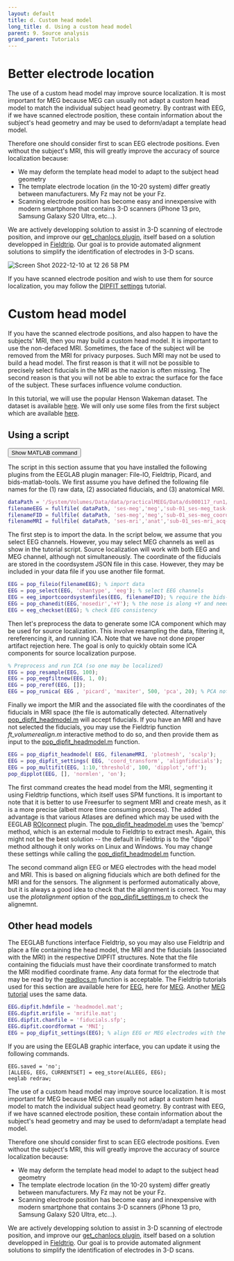 ```yaml
---
layout: default
title: d. Custom head model
long_title: d. Using a custom head model
parent: 9. Source analysis
grand_parent: Tutorials
---
```

Better electrode location
===========================
The use of a custom head model may improve source localization. It is most important for MEG because 
MEG can usually not adapt a custom head model to match the individual subject head geometry. By contrast with
EEG, if we have scanned electrode position, these contain information about the subject's head geometry
and may be used to deform/adapt a template head model.

Therefore one should consider first to scan EEG electrode positions. Even without the subject's MRI, this
will greatly improve the accuracy of source localization because:
- We may deform the template head model to adapt to the subject head geometry
- The template electrode location (in the 10-20 system) differ greatly between manufacturers. My Fz may not be your Fz.
- Scanning electrode position has become easy and innexpensive with modern smartphone that contains 3-D scanners
(iPhone 13 pro, Samsung Galaxy S20 Ultra, etc...).  

We are actively developping solution to assist in 3-D scanning of electrode position, and improve our 
[get_chanlocs plugin](https://github.com/sccn/get_chanlocs/wiki), itself based on a solution 
developped in [Fieldtrip](https://www.fieldtriptoolbox.org/tutorial/electrode/). Our goal is to provide
automated alignment solutions to simplify the identification of electrodes in 3-D scans.

![Screen Shot 2022-12-10 at 12 26 58 PM](https://user-images.githubusercontent.com/1872705/206874056-8a2e646e-aff5-4a8b-b342-292725f6ae88.png)

If you have scanned electrode position and wish to use them for source localization, you may follow the [DIPFIT settings](Model_Settings.md) tutorial.

Custom head model
=================
If you have the scanned electrode positions, and also happen to have the subjects' MRI, then you may build a custom head model. It is important to use the non-defaced MRI. Sometimes, the face of the subject will be removed from the MRI for privacy purposes. Such MRI may not be used to build a head model. The first reason is that it will not be possible to precisely select fiducials in the MRI as the nazion is often missing. The second reason is that you will not be able to extrac the surface for the face of the subject. These surfaces influence volume conduction. 

In this tutorial, we will use the popular Henson Wakeman dataset. The dataset is available [here](https://nemar.org/dataexplorer/detail?dataset_id=ds000117). We will only use some files from the first subject which are available [here](https://sccn.ucsd.edu/eeglab/download/ds000117_sub-01.zip).


## Using a script

<button onclick="showModal(this)" data-command="eeglabp = fileparts(which('eeglab.m')); open(fullfile(eeglabp, 'tutorial_scripts', 'source_reconstruction_custom_mri.m'));">Show MATLAB command</button>

The script in this section assume that you have installed the following plugins from the EEGLAB plugin manager: File-IO, Fieldtrip, Picard, and bids-matlab-tools. We first assume you have defined the following file names for the (1) raw data, (2) associated fiducials, and (3) anatomical MRI.

```matlab
dataPath = '/System/Volumes/Data/data/practicalMEEG/Data/ds000117_run1/sub-01';
filenameEEG = fullfile( dataPath, 'ses-meg','meg','sub-01_ses-meg_task-facerecognition_run-01_meg.fif');
filenameFID = fullfile( dataPath, 'ses-meg','meg','sub-01_ses-meg_coordsystem.json');
filenameMRI = fullfile( dataPath, 'ses-mri','anat','sub-01_ses-mri_acq-mprage_T1w.nii.gz');
```

The first step is to import the data. In the script below, we assume that you select EEG channels. However, you may select MEG channels as well as show in the tutorial script. Source localization will work with both EEG and MEG channel, although not simultaneously. The coordinate of the fiducials are stored in the coordsystem JSON file in this case. However, they may be included in your data file if you use another file format. 

```matlab
EEG = pop_fileio(filenameEEG); % import data
EEG = pop_select(EEG, 'chantype', 'eeg'); % select EEG channels
EEG = eeg_importcoordsystemfiles(EEG, filenameFID); % require the bids-matlab-tools plugin
EEG = pop_chanedit(EEG,'nosedir','+Y'); % the nose is along +Y and needs to be set
EEG = eeg_checkset(EEG); % check EEG consistency
```

Then let's preprocess the data to generate some ICA component which may be used for source localization. This involve resampling the data, filtering it, rereferencing it, and running ICA. Note that we have not done proper artifact rejection here. The goal is only to quickly obtain some ICA components for source localization purpose.

```matlab
% Preprocess and run ICA (so one may be localized)
EEG = pop_resample(EEG, 100);
EEG = pop_eegfiltnew(EEG, 1, 0);
EEG = pop_reref(EEG, []);
EEG = pop_runica( EEG , 'picard', 'maxiter', 500, 'pca', 20); % PCA not recommended if you have enough data
```

Finally we import the MIR and the associated file with the coordinates of the fiducials in MRI space (the file is automatically detected. Alternatively [pop_dipfit_headmodel.m](http://sccn.ucsd.edu/eeglab/locatefile.php?file=pop_dipfit_headmodel.m) will accept fiducials. If you have an MRI and have not selected the fiducials, you may use the Fieldtrip function *ft_volumerealign.m* interactive method to do so, and then provide them as input to the [pop_dipfit_headmodel.m](http://sccn.ucsd.edu/eeglab/locatefile.php?file=pop_dipfit_headmodel.m) function.

```matlab
EEG = pop_dipfit_headmodel( EEG, filenameMRI, 'plotmesh', 'scalp');
EEG = pop_dipfit_settings( EEG, 'coord_transform', 'alignfiducials');
EEG = pop_multifit(EEG, 1:10,'threshold', 100, 'dipplot','off'); 
pop_dipplot(EEG, [], 'normlen', 'on');
```

The first command creates the head model from the MRI, segmenting it using Fieldtrip functions, which itself uses SPM functions. It is important to note that it is better to use Freesurfer to segment MRI and create mesh, as it is a more precise (albeit more time consuming process). The added advantage is that various Atlases are defined which may be used with the EEGLAB [ROIconnect](https://github.com/arnodelorme/roiconnect) plugin. The [pop_dipfit_headmodel.m](http://sccn.ucsd.edu/eeglab/locatefile.php?file=pop_dipfit_headmodel.m) uses the 'bemcp' method, which is an external module to Fieldtrip to extract mesh. Again, this might not be the best solution -- the default in Fieldtrip is to the "dipoli" method although it only works on Linux and Windows. You may change these settings while calling the [pop_dipfit_headmodel.m](http://sccn.ucsd.edu/eeglab/locatefile.php?file=pop_dipfit_headmodel.m) function.

The second command align EEG or MEG electrodes with the head model and MRI. This is based on aligning fiducials which are both defined for the MRI and for the sensors. The alignment is performed automatically above, but it is always a good idea to check that the alignnment is correct. You may use the *plotalignment* option of the [pop_dipfit_settings.m](http://sccn.ucsd.edu/eeglab/locatefile.php?file=pop_dipfit_settings.m) to check the alignemnt.

## Other head models

The EEGLAB functions interface Fieldtrip, so you may also use Fieldtrip and place a file containing the head model, the MRI and the fiducials (associated with the MRI) in the respective DIPFIT structures. Note that the file containing the fiducials must have their coordinate transformed to match the MRI modified coordinate frame. Any data format for the electrode that may be read by the [readlocs.m](http://sccn.ucsd.edu/eeglab/locatefile.php?file=readlocs.m) function is acceptable. The Fieldtrip tutorials used for this section are available here for [EEG](https://www.fieldtriptoolbox.org/tutorial/headmodel_eeg_bem/), here for [MEG](https://www.fieldtriptoolbox.org/tutorial/headmodel_meg/). Another [MEG tutorial](https://www.fieldtriptoolbox.org/workshop/practicalmeeg2022/handson_anatomy/) uses the same data.

```matlab
EEG.dipfit.hdmfile = 'headmodel.mat';
EEG.dipfit.mrifile = 'mrifile.mat';
EEG.dipfit.chanfile = 'fiducials.sfp';
EEG.dipfit.coordformat = 'MNI';
EEG = pop_dipfit_settings(EEG); % align EEG or MEG electrodes with the newly created model
```

If you are using the EEGLAB graphic interface, you can update it using the following commands.

```
EEG.saved = 'no';
[ALLEEG, EEG, CURRENTSET] = eeg_store(ALLEEG, EEG);
eeglab redraw;
```


The use of a custom head model may improve source localization. It is most important for MEG because 
MEG can usually not adapt a custom head model to match the individual subject head geometry. By contrast with
EEG, if we have scanned electrode position, these contain information about the subject's head geometry
and may be used to deform/adapt a template head model.

Therefore one should consider first to scan EEG electrode positions. Even without the subject's MRI, this
will greatly improve the accuracy of source localization because:
- We may deform the template head model to adapt to the subject head geometry
- The template electrode location (in the 10-20 system) differ greatly between manufacturers. My Fz may not be your Fz.
- Scanning electrode position has become easy and innexpensive with modern smartphone that contains 3-D scanners
(iPhone 13 pro, Samsung Galaxy S20 Ultra, etc...).  

We are actively developping solution to assist in 3-D scanning of electrode position, and improve our 
[get_chanlocs plugin](https://github.com/sccn/get_chanlocs/wiki), itself based on a solution 
developped in [Fieldtrip](https://www.fieldtriptoolbox.org/tutorial/electrode/). Our goal is to provide
automated alignment solutions to simplify the identification of electrodes in 3-D scans.
